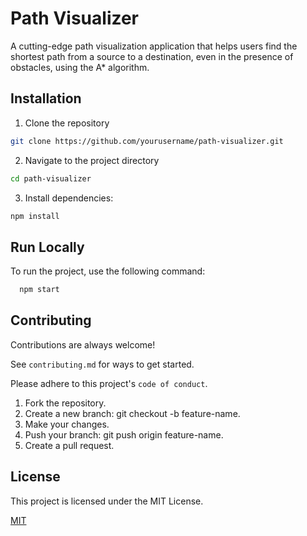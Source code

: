 
# Path Visualizer

A cutting-edge path visualization application that helps users find the shortest path from a source to a destination, even in the presence of obstacles, using the A* algorithm.


## Installation

1. Clone the repository

```bash
git clone https://github.com/yourusername/path-visualizer.git

```
2. Navigate to the project directory
```bash
cd path-visualizer


```
3. Install dependencies:

```bash
npm install


```    
## Run Locally

To run the project, use the following command:

```bash
  npm start

```



## Contributing

Contributions are always welcome!

See `contributing.md` for ways to get started.

Please adhere to this project's `code of conduct`.

1. Fork the repository.
2. Create a new branch: git checkout -b feature-name.
3. Make your changes.
4. Push your branch: git push origin feature-name.
5. Create a pull request.


## License

This project is licensed under the MIT License.

[MIT](https://choosealicense.com/licenses/mit/)

